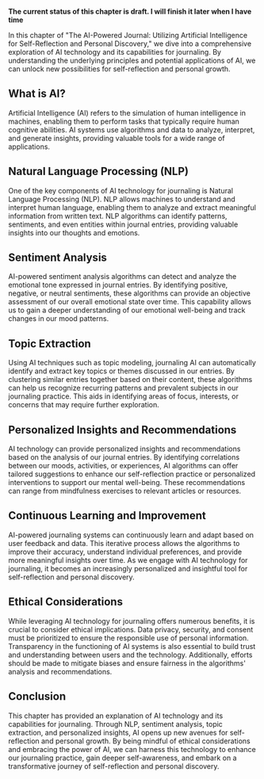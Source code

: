 **The current status of this chapter is draft. I will finish it later when I have time**

In this chapter of "The AI-Powered Journal: Utilizing Artificial Intelligence for Self-Reflection and Personal Discovery," we dive into a comprehensive exploration of AI technology and its capabilities for journaling. By understanding the underlying principles and potential applications of AI, we can unlock new possibilities for self-reflection and personal growth.

What is AI?
-----------

Artificial Intelligence (AI) refers to the simulation of human intelligence in machines, enabling them to perform tasks that typically require human cognitive abilities. AI systems use algorithms and data to analyze, interpret, and generate insights, providing valuable tools for a wide range of applications.

Natural Language Processing (NLP)
---------------------------------

One of the key components of AI technology for journaling is Natural Language Processing (NLP). NLP allows machines to understand and interpret human language, enabling them to analyze and extract meaningful information from written text. NLP algorithms can identify patterns, sentiments, and even entities within journal entries, providing valuable insights into our thoughts and emotions.

Sentiment Analysis
------------------

AI-powered sentiment analysis algorithms can detect and analyze the emotional tone expressed in journal entries. By identifying positive, negative, or neutral sentiments, these algorithms can provide an objective assessment of our overall emotional state over time. This capability allows us to gain a deeper understanding of our emotional well-being and track changes in our mood patterns.

Topic Extraction
----------------

Using AI techniques such as topic modeling, journaling AI can automatically identify and extract key topics or themes discussed in our entries. By clustering similar entries together based on their content, these algorithms can help us recognize recurring patterns and prevalent subjects in our journaling practice. This aids in identifying areas of focus, interests, or concerns that may require further exploration.

Personalized Insights and Recommendations
-----------------------------------------

AI technology can provide personalized insights and recommendations based on the analysis of our journal entries. By identifying correlations between our moods, activities, or experiences, AI algorithms can offer tailored suggestions to enhance our self-reflection practice or personalized interventions to support our mental well-being. These recommendations can range from mindfulness exercises to relevant articles or resources.

Continuous Learning and Improvement
-----------------------------------

AI-powered journaling systems can continuously learn and adapt based on user feedback and data. This iterative process allows the algorithms to improve their accuracy, understand individual preferences, and provide more meaningful insights over time. As we engage with AI technology for journaling, it becomes an increasingly personalized and insightful tool for self-reflection and personal discovery.

Ethical Considerations
----------------------

While leveraging AI technology for journaling offers numerous benefits, it is crucial to consider ethical implications. Data privacy, security, and consent must be prioritized to ensure the responsible use of personal information. Transparency in the functioning of AI systems is also essential to build trust and understanding between users and the technology. Additionally, efforts should be made to mitigate biases and ensure fairness in the algorithms' analysis and recommendations.

Conclusion
----------

This chapter has provided an explanation of AI technology and its capabilities for journaling. Through NLP, sentiment analysis, topic extraction, and personalized insights, AI opens up new avenues for self-reflection and personal growth. By being mindful of ethical considerations and embracing the power of AI, we can harness this technology to enhance our journaling practice, gain deeper self-awareness, and embark on a transformative journey of self-reflection and personal discovery.
